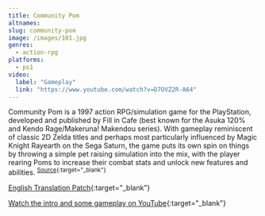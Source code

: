 ```yaml
---
title: Community Pom
altnames:
slug: community-pom
image: /images/101.jpg
genres:
  - action-rpg
platforms:
  - ps1
video:
  label: "Gameplay"
  link: "https://www.youtube.com/watch?v=D7OVZ2R-A64"
---
```


Community Pom is a 1997 action RPG/simulation game for the PlayStation, developed and published by Fill in Cafe (best known for the Asuka 120% and Kendo Rage/Makeruna! Makendou series). With gameplay reminiscent of classic 2D Zelda titles and perhaps most particularly influenced by Magic Knight Rayearth on the Sega Saturn, the game puts its own spin on things by throwing a simple pet raising simulation into the mix, with the player rearing Poms to increase their combat stats and unlock new features and abilities. <sup>[Source](https://www.romhacking.net/translations/6301/){:target="_blank"}</sup>

[English Translation Patch](https://www.romhacking.net/translations/6301/){:target="_blank"}

[Watch the intro and some gameplay on YouTube](https://www.youtube.com/watch?v=D7OVZ2R-A64){:target="_blank"}